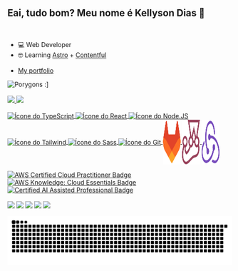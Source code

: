 ## Eai, tudo bom? Meu nome é Kellyson Dias 👾

<br>

<div>
 <ul>
 <li>💻 Web Developer</li>
 <li>🤓 Learning <a href="https://astro.build">Astro</a> + <a href="https://www.contentful.com">Contentful</a> </li>
 <br>
 <li><a href="https://portfolio-kellysondias.vercel.app">My portfolio</a></li>
</ul>
<img style="width: 250px; height: 250px;" src="https://images-wixmp-ed30a86b8c4ca887773594c2.wixmp.com/f/55e9f737-071f-43e4-95a1-e364df4055f1/ddiiw6f-f9a98b04-696a-4058-bbf1-8f1cedb59115.gif?token=eyJ0eXAiOiJKV1QiLCJhbGciOiJIUzI1NiJ9.eyJzdWIiOiJ1cm46YXBwOjdlMGQxODg5ODIyNjQzNzNhNWYwZDQxNWVhMGQyNmUwIiwiaXNzIjoidXJuOmFwcDo3ZTBkMTg4OTgyMjY0MzczYTVmMGQ0MTVlYTBkMjZlMCIsIm9iaiI6W1t7InBhdGgiOiJcL2ZcLzU1ZTlmNzM3LTA3MWYtNDNlNC05NWExLWUzNjRkZjQwNTVmMVwvZGRpaXc2Zi1mOWE5OGIwNC02OTZhLTQwNTgtYmJmMS04ZjFjZWRiNTkxMTUuZ2lmIn1dXSwiYXVkIjpbInVybjpzZXJ2aWNlOmZpbGUuZG93bmxvYWQiXX0.VCJ5c0tw0PZ2RbcMQJbSVgwUfJyFYGaUuYXfYt1zaaI" alt="Porygons :]" />
</div>
  <br>
  
  <a href="https://github.com/kellysondias">
  <img height="180em" src="https://github-readme-stats.vercel.app/api?username=kellysondias&show_icons=true&theme=tokyonight&include_all_commits=true&count_private=true"/>
  <img height="180em" src="https://github-readme-stats.vercel.app/api/top-langs/?username=kellysondias&layout=compact&langs_count=6&theme=tokyonight"/>
 
 <br>
 
<section style= "margin-bottom: 15px;">
  <div style="display: inline_block"><br>
  <img align="center" alt="Ícone do TypeScript" height="100" width="40" src="https://cdn.jsdelivr.net/gh/devicons/devicon/icons/typescript/typescript-original.svg" />
  <img align="center" alt="Ícone do React" height="100" width="40" src="https://cdn.jsdelivr.net/gh/devicons/devicon/icons/react/react-original.svg" />
  <img align="center" alt="Ícone do Node.JS" height="100" width="40" src="https://cdn.jsdelivr.net/gh/devicons/devicon/icons/nodejs/nodejs-original.svg" />
  <img align="center" alt="Ícone do Tailwind" height="100" width="40" src="https://cdn.jsdelivr.net/gh/devicons/devicon@latest/icons/tailwindcss/tailwindcss-original.svg" /> 
  <img align="center" alt="Ícone do Sass" height="100" width="40" src="https://cdn.jsdelivr.net/gh/devicons/devicon/icons/sass/sass-original.svg" />
  <img align="center" alt="Ícone do Git" height="100" width="40" src="https://cdn.jsdelivr.net/gh/devicons/devicon/icons/git/git-plain.svg" /> 
  <img align="center" alt="Ícone do GitLab" height="100" width="40" src="https://github.com/devicons/devicon/blob/v2.15.1/icons/gitlab/gitlab-original.svg" /> 
  <img align="center" alt="Ícone do Jest" height="100" width="40" src="https://github.com/devicons/devicon/blob/v2.15.1/icons/jest/jest-plain.svg" /> 
  <img align="center" alt="Ícone do Redux" height="100" width="40" src="https://github.com/devicons/devicon/blob/v2.15.1/icons/redux/redux-original.svg" /> 
</section>

<section>
 <a href="https://www.credly.com/badges/665c6fba-efd3-4e06-8973-b96e412e45eb/public_url"><img src="https://images.credly.com/size/220x220/images/00634f82-b07f-4bbd-a6bb-53de397fc3a6/image.png" alt="AWS Certified Cloud Practitioner Badge" /></a>
 <a href="https://www.credly.com/badges/a86e61f3-5c34-4000-8ce6-e1616d7941e1/public_url"><img width="170" src="https://images.credly.com/size/680x680/images/ec621e2a-c8f0-4459-806c-ae11829d372a/image.png" alt="AWS Knowledge: Cloud Essentials Badge" /></a>
 <a href="https://drive.google.com/file/d/1ZrPagIt9uCeEs8k2loXUkjeMkUuJU6u5/view?usp=sharing" target="_blank"><img width="170" src="https://i.ibb.co/fN5v1Y3/Screenshot-1-removebg-preview.png" alt="Certified AI Assisted Professional Badge" /></a>
</section>

 <br>
  
<section> 
   <a href="https://www.linkedin.com/in/kellysondias" target="_blank"><img src="https://img.shields.io/badge/-LinkedIn-%230077B5?style=for-the-badge&logo=linkedin&logoColor=white" target="_blank"></a>
    <a href="https://wa.me/5543999702430" target="_blank"><img src="https://img.shields.io/badge/WhatsApp-25D366?style=for-the-badge&logo=whatsapp&logoColor=white" target="_blank"></a>
   <a href = "mailto:kellysondias@outlook.com"><img src="https://img.shields.io/badge/Outlook-0078D4?style=for-the-badge&logo=microsoft-outlook&logoColor=white" target="_blank"></a>
   <a href="https://www.instagram.com/kellysondias/" target="_blank"><img src="https://img.shields.io/badge/-Instagram-%23E4405F?style=for-the-badge&logo=instagram&logoColor=white"></a>
    <a href="https://twitter.com/kellyson_tech" target="_blank"><img src="https://img.shields.io/badge/Twitter-1DA1F2?style=for-the-badge&logo=twitter&logoColor=white" target="_blank"></a>
 
  ![Snake animation](https://github.com/kellysondias/kellysondias/blob/output/github-contribution-grid-snake.svg)

</section>

